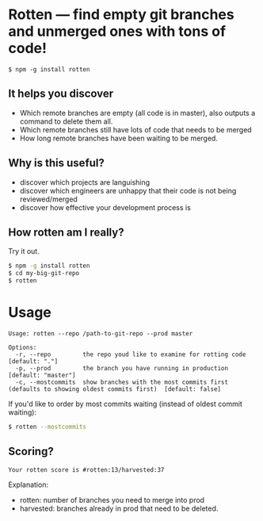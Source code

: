 # Rotten — find empty git branches and unmerged ones with tons of code!

    $ npm -g install rotten

## It helps you discover
- Which remote branches are empty (all code is in master), also outputs a command to delete them all.
- Which remote branches still have lots of code that needs to be merged
- How long remote branches have been waiting to be merged.

## Why is this useful?
- discover which projects are languishing
- discover which engineers are unhappy that their code is not being reviewed/merged
- discover how effective your development process is

## How rotten am I really?
Try it out.

```sh
$ npm -g install rotten
$ cd my-big-git-repo
$ rotten
```

# Usage

```
Usage: rotten --repo /path-to-git-repo --prod master

Options:
  -r, --repo         the repo youd like to examine for rotting code                                        [default: "."]
  -p, --prod         the branch you have running in production                                             [default: "master"]
  -c, --mostcommits  show branches with the most commits first (defaults to showing oldest commits first)  [default: false]
```

If you'd like to order by most commits waiting (instead of oldest commit waiting):

```sh
$ rotten --mostcommits
```


## Scoring?
`Your rotten score is #rotten:13/harvested:37`

Explanation:

- rotten: number of branches you need to merge into prod
- harvested: branches already in prod that need to be deleted.
